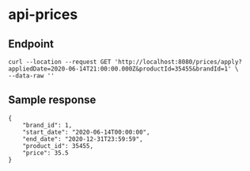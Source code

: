 # api-prices

## Endpoint

```
curl --location --request GET 'http://localhost:8080/prices/apply?appliedDate=2020-06-14T21:00:00.000Z&productId=35455&brandId=1' \
--data-raw ''
```

## Sample response

```
{
    "brand_id": 1,
    "start_date": "2020-06-14T00:00:00",
    "end_date": "2020-12-31T23:59:59",
    "product_id": 35455,
    "price": 35.5
}
```
